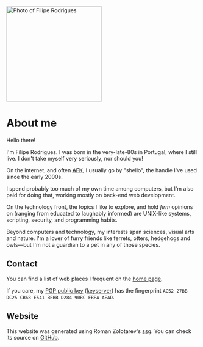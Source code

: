 <img src="/images/photo.jpeg" class="right photo" title="Filipe Rodrigues" alt="Photo of Filipe Rodrigues" />

# About me

Hello there!

I'm Filipe Rodrigues. I was born in the very-late-80s in Portugal, where
I still live. I don't take myself very seriously, nor should you!

On the internet, and often <abbr title="Away From Keyboard">AFK</abbr>,
I usually go by "shello", the handle I've used since the early 2000s.

I spend probably too much of my own time among computers, but I'm also
paid for doing that, working mostly on back-end web development.

On the technology front, the topics I like to explore, and hold *firm*
opinions on (ranging from educated to laughably informed) are UNIX-like
systems, scripting, security, and programming habits.

Beyond computers and technology, my interests span sciences, visual arts
and nature.
I'm a lover of furry friends like ferrets, otters, hedgehogs and
owls&mdash;but I'm not a guardian to a pet in any of those species.


## Contact

You can find a list of web places I frequent on the [home page](/).

If you care, my [PGP public key](/PGP_PubKey-Filipe_Rodrigues.asc)
([keyserver](http://pool.sks-keyservers.net:11371/pks/lookup?op=get&search=0xD28490BCFBFAAEAD))
has the fingerprint `AC52 27BB DC25 CB68 E541 BEBB D284 90BC FBFA AEAD`.


## Website

This website was generated using Roman Zolotarev's <a href="https://www.romanzolotarev.com/ssg.html" title="ssg">ssg</a>.
You can check its source on <a href="https://github.com/shello/fili.pe" title="GitHub page for fili.pe">GitHub</a>.


<style>
  .photo {
    width: 250px;
    height: 250px;
  }
</style>

